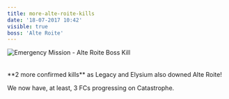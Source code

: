 ```yaml
---
title: more-alte-roite-kills
date: '18-07-2017 10:42'
visible: true
boss: 'Alte Roite'
---
```


<img src="http://fellcleave.com/user/pages/06.progress/05.more-alte-roite-kills/Legacy.jpg" class="img-responsive" alt="Emergency Mission - Alte Roite Boss Kill">
<br /> <br /> <br /> 
**2 more confirmed kills** as Legacy and Elysium also downed Alte Roite!

We now have, at least, 3 FCs progressing on Catastrophe. 